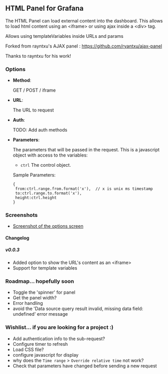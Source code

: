 ## HTML Panel for Grafana

The HTML Panel can load external content into the dashboard.  This allows to load html content using an \<iframe\> or using ajax inside a \<div\> tag.
  
Allows using templateVariables inside URLs and params

Forked from rayntxu's AJAX panel : https://github.com/ryantxu/ajax-panel

Thanks to rayntxu for his work!

### Options

- **Method**:

  GET / POST / iframe

- **URL**:

  The URL to request
  
- **Auth**:

  TODO: Add auth methods  

- **Parameters**:

  The parameters that will be passed in the request.  This is a javascript object with access to the variables:
  - `ctrl` The control object.
  
  Sample Parameters:
	```
	{
	 from:ctrl.range.from.format('x'),  // x is unix ms timestamp
	 to:ctrl.range.to.format('x'), 
	 height:ctrl.height
	}
	```


### Screenshots

- [Screenshot of the options screen](https://raw.githubusercontent.com/ryantxu/ajax-panel/master/src/img/screenshot-ajax-options.png)

#### Changelog

##### v0.0.3

- Added option to show the URL's content as an <iframe\>
- Support for template variables 

### Roadmap... hopefully soon
 - Toggle the 'spinner' for panel
 - Get the panel width?
 - Error handling
 - avoid the 'Data source query result invalid, missing data field: undefined' error message


### Wishlist... if you are looking for a project :)
 - Add authentication info to the sub-request?
 - Configure timer to refresh
 - Load CSS file?
 - configure javascript for display
 - why does the `Time range` > `Override relative time` not work?
 - Check that parameters have changed before sending a new request
